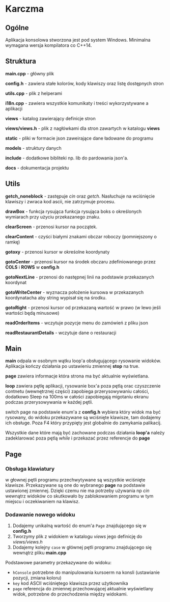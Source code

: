 # Karczma

## Ogólne

Aplikacja konsolowa stworzona jest pod system Windows. Minimalna wymagana wersja kompilatora co C++14.

## Struktura

**main.cpp** - główny plik

**config.h** - zawiera stałe kolorów, kody klawiszy oraz listę dostępnych stron

**utils.cpp** - plik z helperami

**i18n.cpp** - zawiera wszystkie komunikaty i treści wykorzystywane a aplikacji

**views** - katalog zawierający definicje stron

**views/views.h** - plik z nagłówkami dla stron zawartych w katalogu **views**

**static** - pliki w formacie json zaweirające dane ładowane do programu

**models** - struktury danych

**include** - dodatkowe bibliteki np. lib do pardowania json'a.

**docs** - dokumentacja projektu

## Utils

**getch_noneblock** - zastępuje *cin* oraz *getch*. Nasłuchuje na wciśnięcie klawiszy i zwraca kod ascii, nie zatrzymuje procesu.

**drawBox** - funkcja rysująca funkcja rysująca boks o określonych wymiarach przy użyciu przekazanego znaku.

**clearScreen** - przenosi kursor na początek.

**clearContent** - czyści białymi znakami obczar roboczy (pomniejszony o ramkę)

**gotoxy** - przenosi kursor w okreśolne koordynaty

**gotoCenter** - przenosi kursor na środek obczaru zdefiniowanego przez **COLS** i **ROWS** w **config.h**

**gotoNextLine** - przenosi do następnej linii na podstawie przekazanych koordynat

**gotoWriteCenter** - wyznacza położenie kursowa w przekazanych koordynatacha aby string wypisał się na środku.

**gotoRight** - przenosi kursor od przekazaną wartość w prawo (w lewo jeśli wartości będą minusowe)

**readOrderItems** - wczytuje pozycje menu do zamówień z pliku json

**readRestaurantDetails** - wczytuje dane o restauracji

## Main

 **main** odpala w osobnym wątku loop'a obsługującego rysowanie widoków. Aplikacja kończy działania po ustawieniu zmiennej **stop** na true.

**page** zawiera informacje która strona ma być aktualnie wyświetlana.

**loop** zawiera pętlę aplikacji, rysowanie box'a poza pętlą orac czyszczenie contnetu (wewnętrznej części) zapobiega przerysowywaniu całości, dodatkowo Sleep na 100ms w całości zapobiegają migotaniu ekranu podczas przerysowywania w każdej pętli.

switch page na podstawie enum'a z **config.h** wybiera który widok ma być rysowany, do widoku przekazywane są wciśnięte klawisze, tam dodajemy ich obsługe. Poza F4 który przypięty jest globalnie do zamykania palikacij.

Wszystkie dane które mają być zachowane podczas działania **loop'a** należy zadeklarować poza pętlą *while* i przekazać przez referencje do **page**

## Page

### Obsługa klawiatury

w głownej pętli programu przechwytywane są wszystkie wciśnięte klawisze. Przekazywane są one do wybranego **page** na podstawie ustawionej zmiennej. Dzięki czemu nie ma potrzeby używania np *cin* wewnątrz widoków co skutkowało by zablokowaniem programu w tym miejscu i oczekiwaniem na klawisz.

### Dodawanie nowego widoku

1. Dodajemy unikalną wartość do enum'a `Page` znajdującego się w **config.h**
2. Tworzymy plik z widokiem w katalogu *views* jego definicję do *views/views.h*
3. Dodajemy kolejny `case` w głównej pętli programu znajdującego się wewnątrz pliku **main.cpp**

Podstawowe parametry przekazywane do widoku:

- `hConsole` potrzebne do manipulowania kursoerm na konsli (ustawianie pozycji, zmiana koloru)
- `key` kod ASCII wciśniętego klawisza przez użytkownika
- `page` referencja do zmiennej przechowującej aktualnie wyświetlany widok, potrzebne do przechodzenia między widokami. 